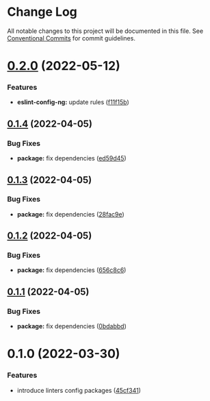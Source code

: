 # Change Log

All notable changes to this project will be documented in this file.
See [Conventional Commits](https://conventionalcommits.org) for commit guidelines.

# [0.2.0](https://github.com/evotor/evo-frontend-linters/compare/@evo/eslint-config-ng@0.1.4...@evo/eslint-config-ng@0.2.0) (2022-05-12)


### Features

* **eslint-config-ng:** update rules ([f11f15b](https://github.com/evotor/evo-frontend-linters/commit/f11f15b8ea8e14d166a5f86cad0780f953a1ec99))





## [0.1.4](https://github.com/evotor/evo-frontend-linters/compare/@evo/eslint-config-ng@0.1.3...@evo/eslint-config-ng@0.1.4) (2022-04-05)


### Bug Fixes

* **package:** fix dependencies ([ed59d45](https://github.com/evotor/evo-frontend-linters/commit/ed59d45cb64e7000d45605af450f93873d39b1a8))





## [0.1.3](https://github.com/evotor/evo-frontend-linters/compare/@evo/eslint-config-ng@0.1.2...@evo/eslint-config-ng@0.1.3) (2022-04-05)


### Bug Fixes

* **package:** fix dependencies ([28fac9e](https://github.com/evotor/evo-frontend-linters/commit/28fac9eb7f3c5ee4c83d99f768aac47209055835))





## [0.1.2](https://github.com/evotor/evo-frontend-linters/compare/@evo/eslint-config-ng@0.1.1...@evo/eslint-config-ng@0.1.2) (2022-04-05)


### Bug Fixes

* **package:** fix dependencies ([656c8c6](https://github.com/evotor/evo-frontend-linters/commit/656c8c6778688d88d60510eb54c7f338ef6c9935))





## [0.1.1](https://github.com/evotor/evo-frontend-linters/compare/@evo/eslint-config-ng@0.1.0...@evo/eslint-config-ng@0.1.1) (2022-04-05)


### Bug Fixes

* **package:** fix dependencies ([0bdabbd](https://github.com/evotor/evo-frontend-linters/commit/0bdabbda84a15c3d624b7180d9d6a5465a0a0f06))





# 0.1.0 (2022-03-30)


### Features

* introduce linters config packages ([45cf341](https://github.com/evotor/evo-frontend-linters/commit/45cf341cbe22ae1d79d781fbf133714a00f61cfd))
